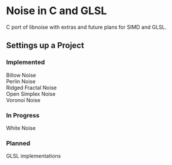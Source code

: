 # Noise in C and GLSL

C port of libnoise with extras and future plans for SIMD and GLSL.

## Settings up a Project

### Implemented

Billow Noise<br/>
Perlin Noise<br/>
Ridged Fractal Noise<br/>
Open Simplex Noise<br/>
Voronoi Noise<br/>

### In Progress

White Noise<br/>

### Planned

GLSL implementations<br/>
